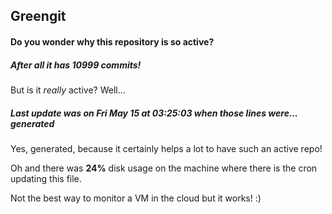 ## Greengit

#### Do you wonder why this repository is so active?

##### After all it has 10999 commits!

But is it *really* active? Well...

##### Last update was on Fri May 15 at 03:25:03 when those lines were... generated

Yes, generated, because it certainly helps a lot to have such an active repo!

Oh and there was **24%** disk usage on the machine
where there is the cron updating this file.

Not the best way to monitor a VM in the cloud but it works! :)
